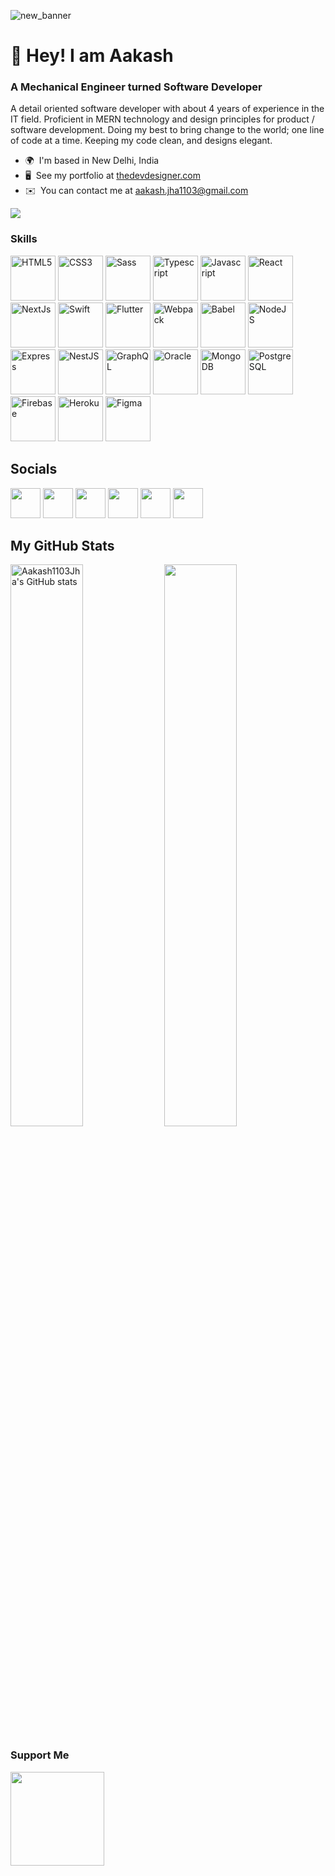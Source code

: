![new_banner](https://user-images.githubusercontent.com/52240895/165217870-b5b70846-0f76-41d4-b5ad-d844bce86121.png)

# 👋 Hey! I am Aakash

### A Mechanical Engineer turned Software Developer

A detail oriented software developer with about 4 years of experience in the IT field. Proficient in MERN technology and design principles for product / software development. Doing my best to bring change to the world; one line of code at a time. Keeping my code clean, and designs elegant.

* 🌍  I'm based in New Delhi, India 
* 🖥️  See my portfolio at [thedevdesigner.com](http://www.thedevdesigner.com) 
* ✉️  You can contact me at [aakash.jha1103@gmail.com](mailto:aakash.jha1103@gmail.com)

<a href="https://www.twitter.com/Aakash1103Jha" target="_blank" rel="noreferrer"><img src="https://img.shields.io/twitter/follow/Aakash1103Jha?logo=twitter&style=for-the-badge&color=0891b2&labelColor=1c1917" /></a>
### Skills

<p align="left"><a href="https://developer.mozilla.org/en-US/docs/Glossary/HTML5" target="_blank" rel="noreferrer"><img src="https://raw.githubusercontent.com/danielcranney/readme-generator/main/public/icons/skills/html5-colored.svg" width="72" height="72" alt="HTML5" /></a> <a href="https://www.w3.org/TR/CSS/#css" target="_blank" rel="noreferrer"><img src="https://raw.githubusercontent.com/danielcranney/readme-generator/main/public/icons/skills/css3-colored.svg" width="72" height="72" alt="CSS3" /></a>  <a href="https://sass-lang.com/" target="_blank" rel="noreferrer"><img src="https://raw.githubusercontent.com/danielcranney/readme-generator/main/public/icons/skills/sass-colored.svg" width="72" height="72" alt="Sass" /></a> <a href="https://www.typescriptlang.org/" target="_blank" rel="noreferrer"><img src="https://raw.githubusercontent.com/danielcranney/readme-generator/main/public/icons/skills/typescript-colored.svg" width="72" height="72" alt="Typescript" /></a> <a href="https://developer.mozilla.org/en-US/docs/Web/JavaScript" target="_blank" rel="noreferrer"><img src="https://raw.githubusercontent.com/danielcranney/readme-generator/main/public/icons/skills/javascript-colored.svg" width="72" height="72" alt="Javascript" /></a>  <a href="https://reactjs.org/" target="_blank" rel="noreferrer"><img src="https://raw.githubusercontent.com/danielcranney/readme-generator/main/public/icons/skills/react-colored.svg" width="72" height="72" alt="React" /></a><a href="https://nextjs.org/docs" target="_blank" rel="noreferrer"><img src="https://raw.githubusercontent.com/danielcranney/readme-generator/main/public/icons/skills/nextjs-colored.svg" width="72" height="72" alt="NextJs" /></a> <a href="https://developer.apple.com/swift/" target="_blank" rel="noreferrer"><img src="https://raw.githubusercontent.com/danielcranney/readme-generator/main/public/icons/skills/swift-colored.svg" width="72" height="72" alt="Swift" /></a> <a href="https://flutter.dev/" target="_blank" rel="noreferrer"><img src="https://raw.githubusercontent.com/danielcranney/readme-generator/main/public/icons/skills/flutter-colored.svg" width="72" height="72" alt="Flutter" /></a> <a href="https://webpack.js.org/" target="_blank" rel="noreferrer"><img src="https://raw.githubusercontent.com/danielcranney/readme-generator/main/public/icons/skills/webpack-colored.svg" width="72" height="72" alt="Webpack" /></a> <a href="https://babeljs.io/" target="_blank" rel="noreferrer"><img src="https://raw.githubusercontent.com/danielcranney/readme-generator/main/public/icons/skills/babel-dark.svg" width="72" height="72" alt="Babel" /></a> <a href="https://nodejs.org/en/" target="_blank" rel="noreferrer"><img src="https://raw.githubusercontent.com/danielcranney/readme-generator/main/public/icons/skills/nodejs-colored.svg" width="72" height="72" alt="NodeJS" /></a> <a href="https://expressjs.com/" target="_blank" rel="noreferrer"><img src="https://raw.githubusercontent.com/danielcranney/readme-generator/main/public/icons/skills/express-dark.svg" width="72" height="72" alt="Express" /></a> <a href="https://nestjs.com/" target="_blank" rel="noreferrer"><img src="https://raw.githubusercontent.com/danielcranney/readme-generator/main/public/icons/skills/nestjs-colored.svg" width="72" height="72" alt="NestJS" /></a> <a href="https://graphql.org/" target="_blank" rel="noreferrer"><img src="https://raw.githubusercontent.com/danielcranney/readme-generator/main/public/icons/skills/graphql-colored.svg" width="72" height="72" alt="GraphQL" /></a> <a href="https://www.oracle.com/uk/index.html" target="_blank" rel="noreferrer"><img src="https://raw.githubusercontent.com/danielcranney/readme-generator/main/public/icons/skills/oracle-colored.svg" width="72" height="72" alt="Oracle" /></a> <a href="https://www.mongodb.com/" target="_blank" rel="noreferrer"><img src="https://raw.githubusercontent.com/danielcranney/readme-generator/main/public/icons/skills/mongodb-colored.svg" width="72" height="72" alt="MongoDB" /></a> <a href="https://www.postgresql.org/" target="_blank" rel="noreferrer"><img src="https://raw.githubusercontent.com/danielcranney/readme-generator/main/public/icons/skills/postgresql-colored.svg" width="72" height="72" alt="PostgreSQL" /></a> <a href="https://firebase.google.com/" target="_blank" rel="noreferrer"><img src="https://raw.githubusercontent.com/danielcranney/readme-generator/main/public/icons/skills/firebase-colored.svg" width="72" height="72" alt="Firebase" /></a> <a href="https://www.heroku.com/" target="_blank" rel="noreferrer"><img src="https://raw.githubusercontent.com/danielcranney/readme-generator/main/public/icons/skills/heroku-colored.svg" width="72" height="72" alt="Heroku" /></a> <a href="https://www.figma.com/" target="_blank" rel="noreferrer"><img src="https://raw.githubusercontent.com/danielcranney/readme-generator/main/public/icons/skills/figma-colored.svg" width="72" height="72" alt="Figma" /></a> </p>

## Socials  

<p align="left"> <a href="https://www.github.com/Aakash1103Jha" target="_blank" rel="noreferrer"><img src="https://raw.githubusercontent.com/danielcranney/readme-generator/main/public/icons/socials/github.svg" width="48" height="48" /></a> <a href="http://www.instagram.com/aakash1103jha" target="_blank" rel="noreferrer"><img src="https://raw.githubusercontent.com/danielcranney/readme-generator/main/public/icons/socials/instagram.svg" width="48" height="48" /></a> <a href="https://www.linkedin.com/in/aakash1103jha" target="_blank" rel="noreferrer"><img src="https://raw.githubusercontent.com/danielcranney/readme-generator/main/public/icons/socials/linkedin.svg" width="48" height="48" /></a> <a href="http://www.medium.com/@aakash.jha1103" target="_blank" rel="noreferrer"><img src="https://raw.githubusercontent.com/danielcranney/readme-generator/main/public/icons/socials/medium.svg" width="48" height="48" /></a> <a href="https://www.stackoverflow.com/users/18258744/aakash-jha" target="_blank" rel="noreferrer"><img src="https://raw.githubusercontent.com/danielcranney/readme-generator/main/public/icons/socials/stackoverflow.svg" width="48" height="48" /></a> <a href="https://www.twitter.com/Aakash1103Jha" target="_blank" rel="noreferrer"><img src="https://raw.githubusercontent.com/danielcranney/readme-generator/main/public/icons/socials/twitter.svg" width="48" height="48" /></a></p>

## My GitHub Stats

<a href="http://www.github.com/Aakash1103Jha"><img src="https://github-readme-stats.vercel.app/api?username=Aakash1103Jha&show_icons=true&hide=&count_private=true&title_color=0891b2&text_color=ffffff&icon_color=0891b2&bg_color=1c1917&hide_border=true&show_icons=true" width="48%" alt="Aakash1103Jha's GitHub stats" /></a> <a href="http://www.github.com/Aakash1103Jha"><img src="https://github-readme-streak-stats.herokuapp.com/?user=Aakash1103Jha&stroke=ffffff&background=1c1917&ring=0891b2&fire=0891b2&currStreakNum=ffffff&currStreakLabel=0891b2&sideNums=ffffff&sideLabels=ffffff&dates=ffffff&hide_border=true" width="48%"/></a>

### Support Me

<a href="https://www.buymeacoffee.com/aakashjha1103"><img src="https://cdn.buymeacoffee.com/buttons/v2/default-yellow.png" width="150" /></a>

